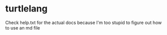 # turtlelang
Check help.txt for the actual docs because I'm too stupid to figure out how to use an md file
